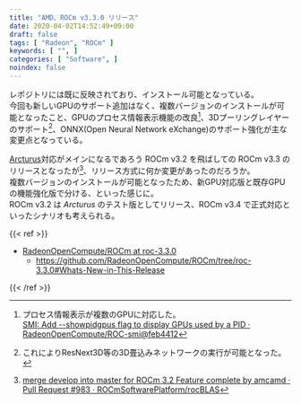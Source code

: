 ```yaml
---
title: "AMD、ROCm v3.3.0 リリース"
date: 2020-04-02T14:52:49+09:00
draft: false
tags: [ "Radeon", "ROCm" ]
keywords: [ "", ]
categories: [ "Software", ]
noindex: false
---
```


レポジトリには既に反映されており、インストール可能となっている。  
今回も新しいGPUのサポート追加はなく、複数バージョンのインストールが可能となったこと、GPUのプロセス情報表示機能の改良[^1]、3Dプーリングレイヤーのサポート[^3]、ONNX(Open Neural Network eXchange)のサポート強化が主な変更点となっている。  

[^1]: プロセス情報表示が複数のGPUに対応した。<br>[SMI: Add --showpidgpus flag to display GPUs used by a PID · RadeonOpenCompute/ROC-smi@feb4412](https://github.com/RadeonOpenCompute/ROC-smi/commit/feb441259fd933d8cc5224810157d0e9a34af2bf)
[^3]: これによりResNext3D等の3D畳込みネットワークの実行が可能となった。

[Arcturus](/tags/arcturus)対応がメインになるであろう ROCm v3.2 を飛ばしての ROCm v3.3 のリリースとなったが[^2]、リリース方式に何か変更があったのだろうか。  
複数バージョンのインストールが可能となったため、新GPU対応版と既存GPUの機能強化版で分ける、といった感じに。  
ROCm v3.2 は *Arcturus* のテスト版としてリリース、ROCm v3.4 で正式対応といったシナリオも考えられる。  

[^2]: [merge develop into master for ROCm 3.2 Feature complete by amcamd · Pull Request #983 · ROCmSoftwarePlatform/rocBLAS](https://github.com/ROCmSoftwarePlatform/rocBLAS/pull/983)

{{< ref >}}

 * [RadeonOpenCompute/ROCm at roc-3.3.0](https://github.com/RadeonOpenCompute/ROCm/tree/roc-3.3.0#Whats-New-in-This-Release)  
 	* <https://github.com/RadeonOpenCompute/ROCm/tree/roc-3.3.0#Whats-New-in-This-Release>

{{< /ref >}}
